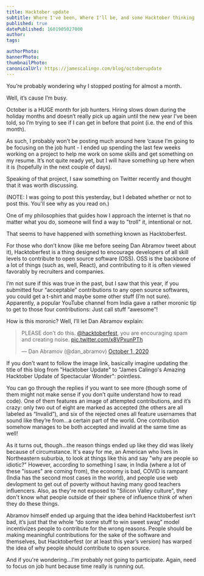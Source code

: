```yaml
---
title: Hacktober update
subtitle: Where I've been, Where I'll be, and some Hacktober thinking
published: true
datePublished: 1601905027000
author: 
tags:

authorPhoto: 
bannerPhoto:
thumbnailPhoto: 
canonicalUrl: https://jamescalingo.com/blog/octoberupdate
---
```


You’re probably wondering why I stopped posting for almost a month.

Well, it’s cause I’m busy. 

October is a HUGE month for job hunters. Hiring slows down during the holiday months and doesn’t really pick up again until the new year I’ve been told, so I’m trying to see if I can get in before that point (i.e. the end of this month).

As such, I probably won’t be posting much around here ‘cause I’m going to be focusing on the job hunt - I ended up spending the last few weeks working on a project to help me work on some skills and get something on my resume. It’s not quite ready yet, but I will have something up here when it is (hopefully in the next couple of days).

Speaking of that project, I saw something on Twitter recently and thought that it was worth discussing.

(NOTE: I was going to post this yesterday, but I debated whether or not to post this. You'll see why as you read on.)

One of my philosophies that guides how I approach the internet is that no matter what you do, someone will find a way to "troll" it, intentional or not.

That seems to have happened with something known as Hacktoberfest.

For those who don’t know (like me before seeing Dan Abramov tweet about it), Hacktoberfest is a thing designed to encourage developers of all skill levels to contribute to open source software (OSS). OSS is the backbone of a lot of things (such as, well, React), and contributing to it is often viewed favorably by recruiters and companies.

I’m not sure if this was true in the past, but I saw that this year, if you submitted four “acceptable” contributions to any open source softwares, you could get a t-shirt and maybe some other stuff (I’m not sure). Apparently, a popular YouTube channel from India gave a rather moronic tip to get to those four contributions: Just call stuff “awesome”!

How is this moronic? Well, I’ll let Dan Abramov explain:

<blockquote class="twitter-tweet"><p lang="en" dir="ltr">PLEASE don’t do this. <a href="https://twitter.com/hacktoberfest?ref_src=twsrc%5Etfw">@hacktoberfest</a>, you are encouraging spam and creating noise. <a href="https://t.co/x8VPxunPTh">pic.twitter.com/x8VPxunPTh</a></p>&mdash; Dan Abramov (@dan_abramov) <a href="https://twitter.com/dan_abramov/status/1311692006775758853?ref_src=twsrc%5Etfw">October 1, 2020</a></blockquote> <script async src="https://platform.twitter.com/widgets.js" charset="utf-8"></script>

If you don't want to follow the image link, basically imagine updating the title of this blog from "Hacktober Update" to "James Calingo's Amazing Hacktober Update of Spectacular Wonder": pointless.

You can go through the replies if you want to see more (though some of them might not make sense if you don’t quite understand how to read code). One of them features an image of attempted contributions, and it’s crazy: only two out of eight are marked as accepted (the others are all labeled as “Invalid”), and six of the rejected ones all feature usernames that sound like they’re from...a certain part of the world. One contribution somehow manages to be both accepted and invalid at the same time as well!

As it turns out, though...the reason things ended up like they did was likely because of circumstance. It's easy for me, an American who lives in Northeastern suburbia, to look at things like this and say "why are people so idiotic?" However, according to something I saw, in India (where a lot of these "issues" are coming from), the economy is bad, COVID is rampant (India has the second most cases in the world), and people use web devlopment to get out of poverty without having many good teachers influencers. Also, as they're not exposed to "Silicon Valley culture", they don't know what people outside of their sphere of influence think of when they do these things. 

Abramov himself ended up arguing that the idea behind Hacktoberfest isn’t bad, it’s just that the whole “do some stuff to win sweet swag” model incentivizes people to contribute for the wrong reasons. People should be making meaningful contributions for the sake of the software and themselves, but Hacktoberfest (or at least this year’s version) has warped the idea of why people should contribute to open source.

And if you're wondering...I'm probably not going to participate. Again, need to focus on job hunt because time really is running out.